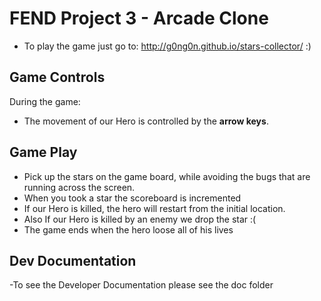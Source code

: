 FEND Project 3 - Arcade Clone
===============================

- To play the game just go to: http://g0ng0n.github.io/stars-collector/ :)

Game Controls
---

During the game:
- The movement of our Hero is controlled by the **arrow keys**.

Game Play
---
- Pick up the stars on the game board, while avoiding the bugs that are running across the screen.
- When you took a star the scoreboard is incremented
- If our Hero is killed, the hero will restart from the initial location.
- Also If our Hero is killed by an enemy we drop the star :(
- The game ends when the hero loose all of his lives

Dev Documentation
---

-To see the Developer Documentation please see the doc folder